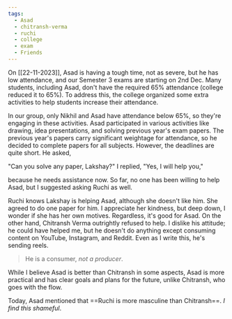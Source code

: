 ```yaml
---
tags:
  - Asad
  - chitransh-verma
  - ruchi
  - college
  - exam
  - Friends
---
```

On [[22-11-2023]], Asad is having a tough time, not as severe, but he has low attendance, and our Semester 3 exams are starting on 2nd Dec. Many students, including Asad, don't have the required 65% attendance (college reduced it to 65%). To address this, the college organized some extra activities to help students increase their attendance.

In our group, only Nikhil and Asad have attendance below 65%, so they're engaging in these activities. Asad participated in various activities like drawing, idea presentations, and solving previous year's exam papers. The previous year's papers carry significant weightage for attendance, so he decided to complete papers for all subjects. However, the deadlines are quite short. He asked, 

"Can you solve any paper, Lakshay?"
I replied, "Yes, I will help you," 

because he needs assistance now. So far, no one has been willing to help Asad, but I suggested asking Ruchi as well.

Ruchi knows Lakshay is helping Asad, although she doesn't like him. She agreed to do one paper for him. I appreciate her kindness, but deep down, I wonder if she has her own motives. Regardless, it's good for Asad. On the other hand, Chitransh Verma outrightly refused to help. I dislike his attitude; he could have helped me, but he doesn't do anything except consuming content on YouTube, Instagram, and Reddit. Even as I write this, he's sending reels.

> He is a consumer, *not a producer*.

While I believe Asad is better than Chitransh in some aspects, Asad is more practical and has clear goals and plans for the future, unlike Chitransh, who goes with the flow.

Today, Asad mentioned that ==Ruchi is more masculine than Chitransh==. *I find this shameful*.